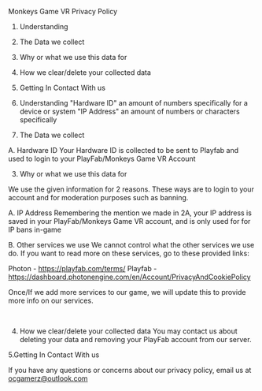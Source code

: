 Monkeys Game VR Privacy Policy

1. Understanding
2. The Data we collect
3. Why or what we use this data for

4. How we clear/delete your collected data
5. Getting In Contact With us



1. Understanding
"Hardware ID" an amount of numbers specifically for a device or system
"IP Address" an amount of numbers or characters specifically

2. The Data we collect

A. Hardware ID
Your Hardware ID is collected to be sent to Playfab and used to login to your PlayFab/Monkeys Game VR Account


3. Why or what we use this data for

We use the given information for 2 reasons. These ways are to login to your account and for moderation purposes such as banning.

A. IP Address
Remembering the mention we made in 2A, your IP address is saved in your PlayFab/Monkeys Game VR account, and is only used for for IP bans in-game

B. Other services we use
We cannot control what the other services we use do. If you want to read more on these services, go to these provided links:
 
 Photon - https://playfab.com/terms/
 Playfab - https://dashboard.photonengine.com/en/Account/PrivacyAndCookiePolicy

 Once/If we add more services to our game, we will update this to provide more info on our services.

​

4. How we clear/delete your collected data You may contact us about deleting your data and removing your PlayFab account from our server.


5.Getting In Contact With us

 If you have any questions or concerns about our privacy policy, email us at ocgamerz@outlook.com
